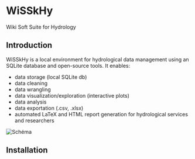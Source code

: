 # WiSSkHy
Wiki Soft Suite for Hydrology

## Introduction
WiSSkHy is a local environment for hydrological data management using an SQLite database and open-source tools. 
It enables:
- data storage (local SQLite db)
- data cleaning
- data wrangling
- data visualization/exploration (interactive plots)
- data analysis
- data exportation (.csv, .xlsx) 
- automated LaTeX and HTML report generation for hydrological services and researchers

![Schéma](https://github.com/user-attachments/assets/03230a04-b6dd-41fa-8070-0fb65640880b)


## Installation
